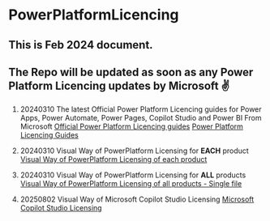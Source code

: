 # PowerPlatformLicencing

## This is Feb 2024 document. 
## The Repo will be updated as soon as any Power Platform Licencing updates by Microsoft  :v: 


1.  20240310 The latest Official Power Platform Licencing guides for Power Apps, Power Automate, Power Pages, Copilot Studio and Power BI From Microsoft [Official Power Platform Licencing guides](<20240310 Power Platform Official PDFs>) [Power Platform Licencing Guides](https://github.com/aarohbits/PowerPlatformLicencing/tree/main/20231119%20Power%20Platform%20Licencing)  

2. 20240310 Visual Way of PowerPlatform Licensing for **EACH** product [Visual Way of PowerPlatform Licensing of each product](<20240310 Visual Way of PowerPlatform Licensing Feb 2024 Edition>)

3. 20240310 Visual Way of PowerPlatform Licensing for **ALL** products [Visual Way of PowerPlatform Licensing of all products - Single file](<20240310 Visual Way of Power Platform Licnensing All Products in a Single file PDF>)


4.  20250802 Visual Way of Microsoft Copilot Studio Licensing
   [Microsoft Copilot Studio Licensing](<20250802 Visual Way of Microsoft Copilot Studio Licensing/Copilot Studio Licensing - Aug2025.pdf>)